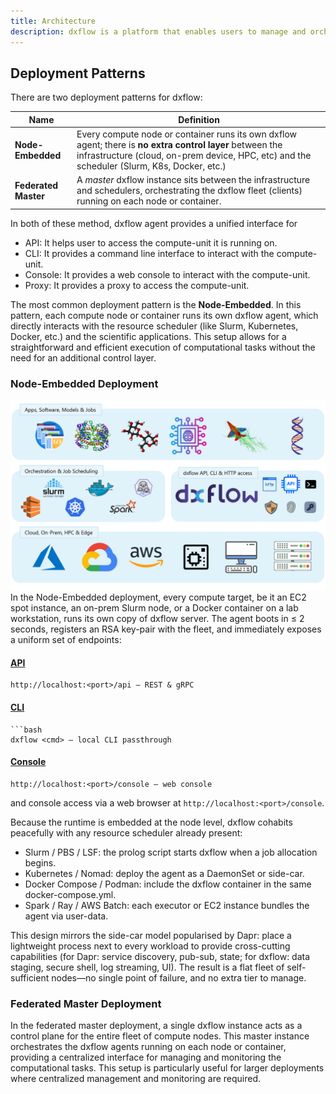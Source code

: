 ```yaml
---
title: Architecture
description: dxflow is a platform that enables users to manage and orchestrate their data & compute workflows across different computing environments. It provides a unified interface for interacting with compute units, including API, CLI, and web console.
---
```


## Deployment Patterns
There are two deployment patterns for dxflow:

| Name            | Definition                                                                                                                                                            |
|-----------------|-----------------------------------------------------------------------------------------------------------------------------------------------------------------------|
| **Node-Embedded**  | Every compute node or container runs its own dxflow agent; there is **no extra control layer** between the infrastructure (cloud, on-prem device, HPC, etc) and the scheduler (Slurm, K8s, Docker, etc.) |
| **Federated Master** | A *master* dxflow instance sits between the infrastructure and schedulers, orchestrating the dxflow fleet (clients) running on each node or container. |


In both of these method, dxflow agent provides a unified interface for
- API: It helps user to access the compute-unit it is running on.
- CLI: It provides a command line interface to interact with the compute-unit.
- Console: It provides a web console to interact with the compute-unit.
- Proxy: It provides a proxy to access the compute-unit.

The most common deployment pattern is the **Node-Embedded**. In this pattern, each compute node or container runs its own dxflow agent, which directly interacts with the resource scheduler (like Slurm, Kubernetes, Docker, etc.) and the scientific applications. This setup allows for a straightforward and efficient execution of computational tasks without the need for an additional control layer.

### Node-Embedded Deployment
![](architecture_light.png)
In the Node-Embedded deployment, every compute target, be it an EC2 spot instance, an on-prem Slurm node, or a Docker container on a lab workstation, runs its own copy of dxflow server. The agent boots in ≤ 2 seconds, registers an RSA key-pair with the fleet, and immediately exposes a uniform set of endpoints:
#### [API](/api)
```url
http://localhost:<port>/api — REST & gRPC

```
#### [CLI](/cli)
```
```bash
dxflow <cmd> — local CLI passthrough
```
#### [Console](/console)
```url
http://localhost:<port>/console — web console

```
and console access via a web browser at `http://localhost:<port>/console`.

Because the runtime is embedded at the node level, dxflow cohabits peacefully with any resource scheduler already present:

- Slurm / PBS / LSF: the prolog script starts dxflow when a job allocation begins.
- Kubernetes / Nomad: deploy the agent as a DaemonSet or side-car.
- Docker Compose / Podman: include the dxflow container in the same docker-compose.yml.
- Spark / Ray / AWS Batch: each executor or EC2 instance bundles the agent via user-data.

This design mirrors the side-car model popularised by Dapr: place a lightweight process next to every workload to provide cross-cutting capabilities (for Dapr: service discovery, pub-sub, state; for dxflow: data staging, secure shell, log streaming, UI). The result is a flat fleet of self-sufficient nodes—no single point of failure, and no extra tier to manage.

### Federated Master Deployment
In the federated master deployment, a single dxflow instance acts as a control plane for the entire fleet of compute nodes. This master instance orchestrates the dxflow agents running on each node or container, providing a centralized interface for managing and monitoring the computational tasks. This setup is particularly useful for larger deployments where centralized management and monitoring are required.
